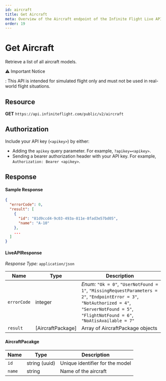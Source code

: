 ```yaml
---
id: aircraft
title: Get Aircraft
meta: Overview of the Aircraft endpoint of the Infinite Flight Live API
order: 19
---
```


# Get Aircraft

Retrieve a list of all aircraft models.

⚠️ Important Notice

: This API is intended for simulated flight only and must not be used in real-world flight situations.

## Resource

**GET** `https://api.infiniteflight.com/public/v2/aircraft`

## Authorization

Include your API key (`<apikey>`) by either:

- Adding the `apikey` query parameter. For example, `?apikey=<apikey>`.
- Sending a bearer authorization header with your API key. For example, `Authorization: Bearer <apikey>`.

## Response

#### Sample Response

```json
{
  "errorCode": 0,
  "result": [
    {
      "id": "81d9ccd4-9c03-493a-811e-8fad3e57bd05",
      "name": "A-10"
    },
    ...
  ]
}
```

#### LiveAPIResponse

*Response Type:* `application/json`

| Name        | Type          | Description                                                  |
| ----------- | ------------- | ------------------------------------------------------------ |
| `errorCode` | integer       | _Enum:_ `"Ok = 0"`, `"UserNotFound = 1"`, `"MissingRequestParameters = 2"`, `"EndpointError = 3"`, `"NotAuthorized = 4"`, `"ServerNotFound = 5"`, `"FlightNotFound = 6"`, `"NoAtisAvailable = 7"` |
| `result`    | [AircraftPackage] | Array of AircraftPackage objects                                 |

#### AircraftPacakge

| Name   | Type          | Description                     |
| ------ | ------------- | ------------------------------- |
| `id`   | string (uuid) | Unique identifier for the model |
| `name` | string        | Name of the aircraft            |